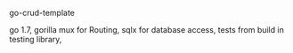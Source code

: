 go-crud-template

 go 1.7,
 gorilla mux for Routing,
 sqlx for database access,
 tests from build in testing library,
